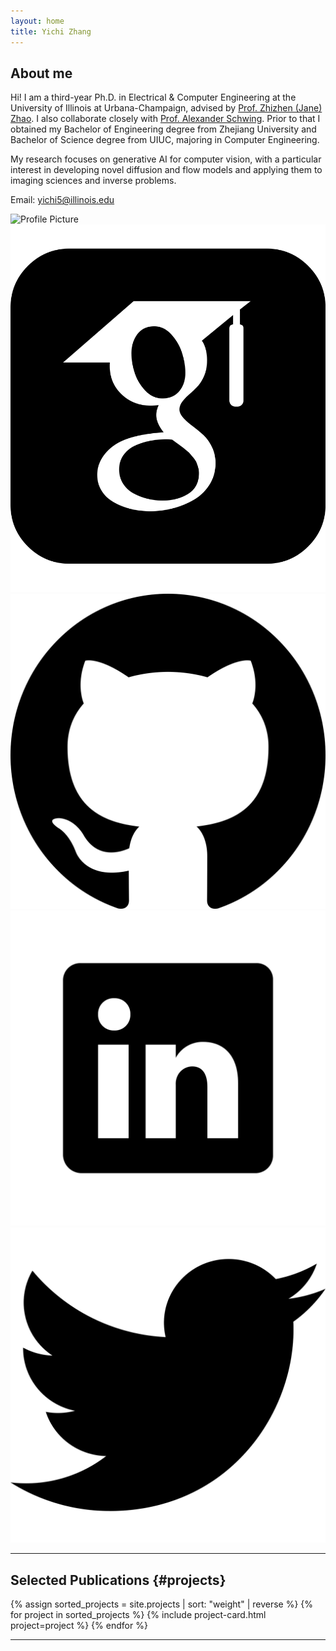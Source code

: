 ```yaml
---
layout: home
title: Yichi Zhang
---
```


## About me
<div class="about-section">
    <div class="about-text">
        <p>
            Hi! I am a third-year Ph.D. in Electrical & Computer Engineering at the University of Illinois at Urbana-Champaign, advised by <a href="https://zhizhenz.ece.illinois.edu/">Prof. Zhizhen (Jane) Zhao</a>. I also collaborate closely with <a href="https://www.alexander-schwing.de/">Prof. Alexander Schwing</a>. Prior to that I obtained my Bachelor of Engineering degree from Zhejiang University and Bachelor of Science degree from UIUC, majoring in Computer Engineering. 
        </p>
        <p>
            My research focuses on generative AI for computer vision, with a particular interest in developing novel diffusion and flow models and applying them to imaging sciences and inverse problems. 
        </p>
        <p>
            Email: <a href="javascript:void(0);">yichi5@illinois.edu</a>
        </p>
    </div>
    <div class="about-image">
        <img src="{{ '/assets/images/portfolio.jpg' | relative_url }}" alt="Profile Picture">
    </div>
</div>
<div class="social-icons">
    <a href="https://scholar.google.com/citations?user=yourID" target="_blank">
        <img src="/assets/icons/google_scholar.svg" alt="Google Scholar">
    </a>
    <a href="https://github.com/riccizz" target="_blank">
        <img src="/assets/icons/github.svg" alt="GitHub">
    </a>
    <a href="https://www.linkedin.com/in/yichi-zhang-b5989821b/" target="_blank">
        <img src="/assets/icons/linkedin.svg" alt="LinkedIn">
    </a>
    <a href="https://x.com/riccizz0045" target="_blank">
        <img src="/assets/icons/twitter.svg" alt="Twitter">
    </a>
</div>

---

## Selected Publications {#projects}
<div class="projects">
    {% assign sorted_projects = site.projects | sort: "weight" | reverse %}
    {% for project in sorted_projects %}
        {% include project-card.html project=project %}
    {% endfor %}
</div>

---
